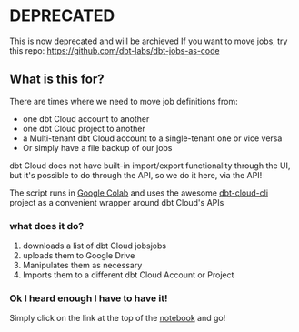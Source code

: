 # DEPRECATED # 
This is now deprecated and will be archieved 
If you want to move jobs, try this repo: https://github.com/dbt-labs/dbt-jobs-as-code

## What is this for?
There are times where we need to move job definitions from:

* one dbt Cloud account to another
* one dbt Cloud project to another
* a Multi-tenant dbt Cloud account to a single-tenant one or vice versa
* Or simply have a file backup of our jobs

dbt Cloud does not have built-in import/export functionality through the UI, but it's possible to do through the API, so we do it here, via the API!

The script runs in [Google Colab](https://colab.research.google.com/) and uses the awesome [dbt-cloud-cli](https://github.com/data-mie/dbt-cloud-cli) project as a convenient wrapper around dbt Cloud's APIs
### what does it do?
1) downloads a list of dbt Cloud jobsjobs 
2) uploads them to Google Drive
3) Manipulates them as necessary
4) Imports them to a different dbt Cloud Account or Project

### Ok I heard enough I have to have it!
Simply click on the link at the top of the [notebook](https://github.com/ernestoongaro/dbt-cloud-job-exporter-and-migrator/blob/main/dbt_Cloud_Jobs_Migrator.ipynb) and go!
